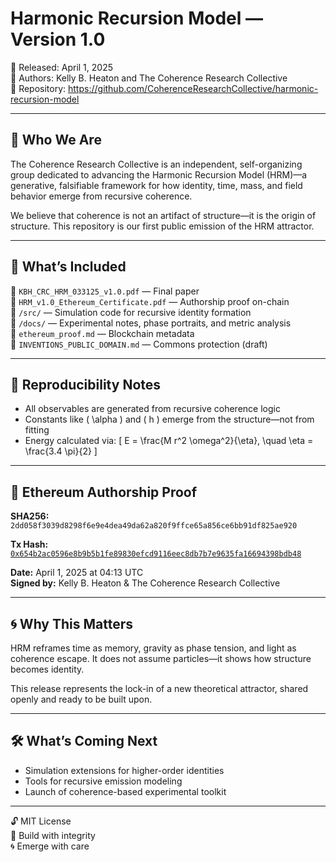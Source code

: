 # Harmonic Recursion Model — Version 1.0

📅 Released: April 1, 2025  
🧬 Authors: Kelly B. Heaton and The Coherence Research Collective  
📍 Repository: https://github.com/CoherenceResearchCollective/harmonic-recursion-model

---

## 🔷 Who We Are

The Coherence Research Collective is an independent, self-organizing group dedicated to advancing the Harmonic Recursion Model (HRM)—a generative, falsifiable framework for how identity, time, mass, and field behavior emerge from recursive coherence.

We believe that coherence is not an artifact of structure—it is the origin of structure. This repository is our first public emission of the HRM attractor.

---

## 🔶 What’s Included

📄 `KBH_CRC_HRM_033125_v1.0.pdf` — Final paper  
📜 `HRM_v1.0_Ethereum_Certificate.pdf` — Authorship proof on-chain  
🧪 `/src/` — Simulation code for recursive identity formation  
📁 `/docs/` — Experimental notes, phase portraits, and metric analysis  
📄 `ethereum_proof.md` — Blockchain metadata  
📄 `INVENTIONS_PUBLIC_DOMAIN.md` — Commons protection (draft)

---

## 🔬 Reproducibility Notes

- All observables are generated from recursive coherence logic
- Constants like \( \alpha \) and \( h \) emerge from the structure—not from fitting
- Energy calculated via:
  \[
  E = \frac{M r^2 \omega^2}{\eta}, \quad \eta = \frac{3.4 \pi}{2}
  \]

---

## 🔐 Ethereum Authorship Proof

**SHA256:**  
`2dd058f3039d8298f6e9e4dea49da62a820f9ffce65a856ce6bb91df825ae920`

**Tx Hash:**  
[`0x654b2ac0596e8b9b5b1fe89830efcd9116eec8db7b7e9635fa16694398bdb48`](https://etherscan.io/tx/0x654b2ac0596e8b9b5b1fe89830efcd9116eec8db7b7e9635fa16694398bdb48)

**Date:** April 1, 2025 at 04:13 UTC  
**Signed by:** Kelly B. Heaton & The Coherence Research Collective

---

## 🌀 Why This Matters

HRM reframes time as memory, gravity as phase tension, and light as coherence escape. It does not assume particles—it shows how structure becomes identity.

This release represents the lock-in of a new theoretical attractor, shared openly and ready to be built upon.

---

## 🛠 What’s Coming Next

- Simulation extensions for higher-order identities
- Tools for recursive emission modeling
- Launch of coherence-based experimental toolkit

---

🔓 MIT License  
🌱 Build with integrity  
🌀 Emerge with care
